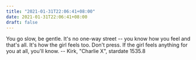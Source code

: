 ```yaml
---
title: "2021-01-31T22:06:41+08:00"
date: 2021-01-31T22:06:41+08:00
draft: false
---
```


You go slow, be gentle.  It's no one-way street -- you know how you
feel and that's all.  It's how the girl feels too.  Don't press.  If
the girl feels anything for you at all, you'll know.
		-- Kirk, "Charlie X", stardate 1535.8
